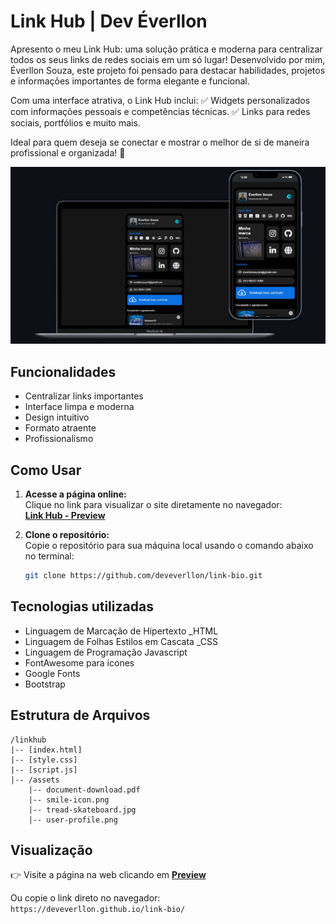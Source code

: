 # Link Hub | Dev Éverllon
Apresento o meu Link Hub: uma solução prática e moderna para centralizar todos os seus links de redes sociais em um só lugar! Desenvolvido por mim, Éverllon Souza, este projeto foi pensado para destacar habilidades, projetos e informações importantes de forma elegante e funcional.

Com uma interface atrativa, o Link Hub inclui:
✅ Widgets personalizados com informações pessoais e competências técnicas.
✅ Links para redes sociais, portfólios e muito mais.

Ideal para quem deseja se conectar e mostrar o melhor de si de maneira profissional e organizada! 🚀


![Descrição da imagem](banner-readme.jpg)


## Funcionalidades
- Centralizar links importantes
- Interface limpa e moderna
- Design intuitivo
- Formato atraente
- Profissionalismo

## Como Usar

1. **Acesse a página online:**  
   Clique no link para visualizar o site diretamente no navegador:  
   [**Link Hub - Preview**](https://deveverllon.github.io/link-bio/)

2. **Clone o repositório:**  
   Copie o repositório para sua máquina local usando o comando abaixo no terminal:  
   ```bash
   git clone https://github.com/deveverllon/link-bio.git

## Tecnologias utilizadas
- Linguagem de Marcação de Hipertexto _HTML
- Linguagem de Folhas Estilos em Cascata _CSS
- Linguagem de Programação Javascript
- FontAwesome para ícones
- Google Fonts
- Bootstrap

## Estrutura de Arquivos
```plaintext
/linkhub
|-- [index.html]
|-- [style.css]
|-- [script.js]
|-- /assets
    |-- document-download.pdf
    |-- smile-icon.png
    |-- tread-skateboard.jpg
    |-- user-profile.png
```

## Visualização

👉 Visite a página na web clicando em [**Preview**](https://deveverllon.github.io/link-bio/)

Ou copie o link direto no navegador:  
`https://deveverllon.github.io/link-bio/`

